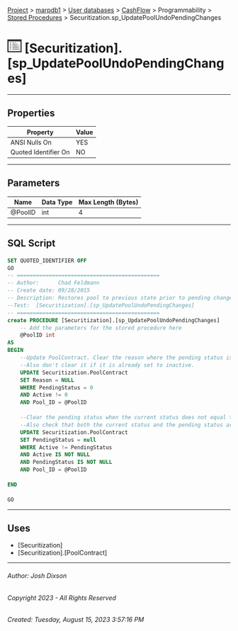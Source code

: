 #### 

[Project](../../../../../index.md) > [marpdb1](../../../../index.md) > [User databases](../../../index.md) > [CashFlow](../../index.md) > Programmability > [Stored Procedures](Stored_Procedures.md) > Securitization.sp_UpdatePoolUndoPendingChanges

# ![Stored Procedures](../../../../../Images/StoredProcedure32.png) [Securitization].[sp_UpdatePoolUndoPendingChanges]

---

## <a name="#properties"></a>Properties

| Property | Value |
|---|---|
| ANSI Nulls On | YES |
| Quoted Identifier On | NO |


---

## <a name="#parameters"></a>Parameters

| Name | Data Type | Max Length (Bytes) |
|---|---|---|
| @PoolID | int | 4 |


---

## <a name="#sqlscript"></a>SQL Script

```sql
SET QUOTED_IDENTIFIER OFF
GO
-- =============================================
-- Author:		Chad Feldmann
-- Create date: 09/28/2015
-- Description:	Restores pool to previous state prior to pending changes
--Test:  [Securitization].[sp_UpdatePoolUndoPendingChanges] 
-- =============================================
create PROCEDURE [Securitization].[sp_UpdatePoolUndoPendingChanges]
	-- Add the parameters for the stored procedure here
	@PoolID int
AS
BEGIN
	--Update PoolContract. Clear the reason where the pending status is inactive.
	--Also don't clear it if it is already set to inactive.
	UPDATE Securitization.PoolContract
	SET Reason = NULL
	WHERE PendingStatus = 0
	AND Active != 0
	AND Pool_ID = @PoolID

	--Clear the pending status when the current status does not equal the pending status
	--Also check that both the current status and the pending status are set
	UPDATE Securitization.PoolContract
	SET PendingStatus = null
	WHERE Active != PendingStatus
	AND Active IS NOT NULL
	AND PendingStatus IS NOT NULL
	AND Pool_ID = @PoolID

END

GO

```


---

## <a name="#uses"></a>Uses

* [Securitization]
* [Securitization].[PoolContract]


---

###### Author:  Josh Dixson

###### Copyright 2023 - All Rights Reserved

###### Created: Tuesday, August 15, 2023 3:57:16 PM

